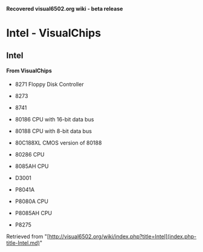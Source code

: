 **Recovered visual6502.org wiki - beta release**

# Intel - VisualChips

## Intel

#### From VisualChips

- 8271 Floppy Disk Controller

- 8273
- 8741

- 80186 CPU with 16-bit data bus
- 80188 CPU with 8-bit data bus
- 80C188XL CMOS version of 80188

- 80286 CPU
- 8085AH CPU
- D3001
- P8041A
- P8080A CPU
- P8085AH CPU
- P8275

Retrieved from "[http://visual6502.org/wiki/index.php?title=Intel](index.php-title-Intel.md)"

